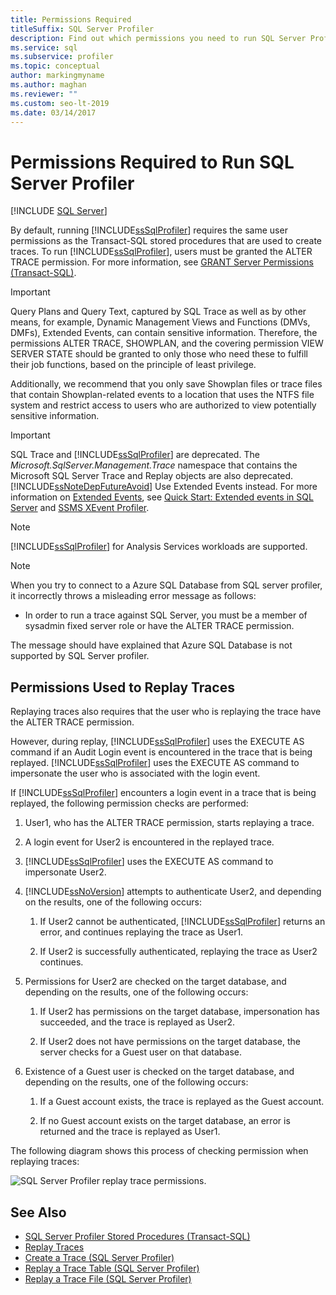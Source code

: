 ```yaml
---
title: Permissions Required
titleSuffix: SQL Server Profiler
description: Find out which permissions you need to run SQL Server Profiler and replay traces, and learn which checks are performed during replays.
ms.service: sql
ms.subservice: profiler
ms.topic: conceptual
author: markingmyname
ms.author: maghan
ms.reviewer: ""
ms.custom: seo-lt-2019
ms.date: 03/14/2017
---
```


# Permissions Required to Run SQL Server Profiler

 [!INCLUDE [SQL Server](../../includes/applies-to-version/sqlserver.md)]

By default, running [!INCLUDE[ssSqlProfiler](../../includes/sssqlprofiler-md.md)] requires the same user permissions as the Transact-SQL stored procedures that are used to create traces. To run [!INCLUDE[ssSqlProfiler](../../includes/sssqlprofiler-md.md)], users must be granted the ALTER TRACE permission. For more information, see [GRANT Server Permissions &#40;Transact-SQL&#41;](../../t-sql/statements/grant-server-permissions-transact-sql.md).

> [!IMPORTANT]
> Query Plans and Query Text, captured by SQL Trace as well as by other means, for example, Dynamic Management Views and Functions (DMVs, DMFs), Extended Events, can contain sensitive information. Therefore, the permissions ALTER TRACE, SHOWPLAN, and the covering permission VIEW SERVER STATE should be granted to only those who need these to fulfill their job functions, based on the principle of least privilege.
>
> Additionally, we recommend that you only save Showplan files or trace files that contain Showplan-related events to a location that uses the NTFS file system and restrict access to users who are authorized to view potentially sensitive information.

> [!IMPORTANT]
> SQL Trace and [!INCLUDE[ssSqlProfiler](../../includes/sssqlprofiler-md.md)] are deprecated. The *Microsoft.SqlServer.Management.Trace* namespace that contains the Microsoft SQL Server Trace and Replay objects are also deprecated.
> [!INCLUDE[ssNoteDepFutureAvoid](../../includes/ssnotedepfutureavoid-md.md)]
> Use Extended Events instead. For more information on [Extended Events](../../relational-databases/extended-events/extended-events.md), see [Quick Start: Extended events in SQL Server](../../relational-databases/extended-events/quick-start-extended-events-in-sql-server.md) and [SSMS XEvent Profiler](../../relational-databases/extended-events/use-the-ssms-xe-profiler.md).

> [!NOTE]
> [!INCLUDE[ssSqlProfiler](../../includes/sssqlprofiler-md.md)] for Analysis Services workloads are supported.

> [!NOTE]
> When you try to connect to a Azure SQL Database from SQL server profiler, it incorrectly throws a misleading error message as follows:
>
> - In order to run a trace against SQL Server, you must be a member of sysadmin fixed server role or have the ALTER TRACE permission.
>
> The message should have explained that Azure SQL Database is not supported by SQL Server profiler.

## Permissions Used to Replay Traces  
Replaying traces also requires that the user who is replaying the trace have the ALTER TRACE permission.  

However, during replay, [!INCLUDE[ssSqlProfiler](../../includes/sssqlprofiler-md.md)] uses the EXECUTE AS command if an Audit Login event is encountered in the trace that is being replayed. [!INCLUDE[ssSqlProfiler](../../includes/sssqlprofiler-md.md)] uses the EXECUTE AS command to impersonate the user who is associated with the login event.  

If [!INCLUDE[ssSqlProfiler](../../includes/sssqlprofiler-md.md)] encounters a login event in a trace that is being replayed, the following permission checks are performed:

1. User1, who has the ALTER TRACE permission, starts replaying a trace.

2. A login event for User2 is encountered in the replayed trace.

3. [!INCLUDE[ssSqlProfiler](../../includes/sssqlprofiler-md.md)] uses the EXECUTE AS command to impersonate User2.

4. [!INCLUDE[ssNoVersion](../../includes/ssnoversion-md.md)] attempts to authenticate User2, and depending on the results, one of the following occurs:

    1. If User2 cannot be authenticated, [!INCLUDE[ssSqlProfiler](../../includes/sssqlprofiler-md.md)] returns an error, and continues replaying the trace as User1.
  
    2. If User2 is successfully authenticated, replaying the trace as User2 continues.
  
5. Permissions for User2 are checked on the target database, and depending on the results, one of the following occurs:
  
    1. If User2 has permissions on the target database, impersonation has succeeded, and the trace is replayed as User2.
  
    2. If User2 does not have permissions on the target database, the server checks for a Guest user on that database.

6. Existence of a Guest user is checked on the target database, and depending on the results, one of the following occurs:
 
    1.  If a Guest account exists, the trace is replayed as the Guest account.
  
    2.  If no Guest account exists on the target database, an error is returned and the trace is replayed as User1.
 
The following diagram shows this process of checking permission when replaying traces:

![SQL Server Profiler replay trace permissions.](../../tools/sql-server-profiler/media/replaytracedecisiontree.gif)

## See Also
- [SQL Server Profiler Stored Procedures &#40;Transact-SQL&#41;](../../relational-databases/system-stored-procedures/sql-server-profiler-stored-procedures-transact-sql.md)
- [Replay Traces](../../tools/sql-server-profiler/replay-traces.md)
- [Create a Trace &#40;SQL Server Profiler&#41;](../../tools/sql-server-profiler/create-a-trace-sql-server-profiler.md)
- [Replay a Trace Table &#40;SQL Server Profiler&#41;](../../tools/sql-server-profiler/replay-a-trace-table-sql-server-profiler.md)
- [Replay a Trace File &#40;SQL Server Profiler&#41;](../../tools/sql-server-profiler/replay-a-trace-file-sql-server-profiler.md)
